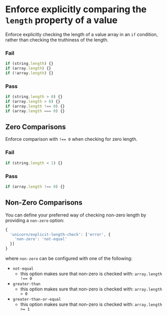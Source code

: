 # Enforce explicitly comparing the `length` property of a value

Enforce explicitly checking the length of a value array in an `if` condition, rather than checking the truthiness of the length.

### Fail

```js
if (string.length) {}
if (array.length) {}
if (!array.length) {}
```


### Pass

```js
if (string.length > 0) {}
if (array.length > 0) {}
if (array.length !== 0) {}
if (array.length === 0) {}
```

## Zero Comparisons

Enforce comparison with `!== 0` when checking for zero length.

### Fail

```js
if (string.length < 1) {}
```

### Pass

```js
if (array.length !== 0) {}
```

## Non-Zero Comparisons

You can define your preferred way of checking non-zero length by providing a `non-zero` option:
```js
{
  'unicorn/explicit-length-check': ['error', {
    'non-zero': 'not-equal'
  }]
}
```
where `non-zero` can be configured with one of the following:
- `not-equal`
	- this option makes sure that non-zero is checked with: `array.length !== 0`
- `greater-than`
	- this option makes sure that non-zero is checked with: `array.length > 0`
- `greater-than-or-equal`
	- this option makes sure that non-zero is checked with: `array.length >= 1`

